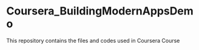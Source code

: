 # Coursera_BuildingModernAppsDemo
This repository contains the files and codes used in Coursera Course
